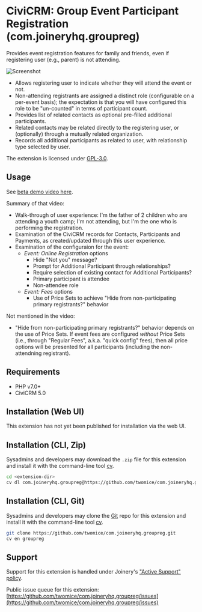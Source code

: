 # CiviCRM: Group Event Participant Registration (com.joineryhq.groupreg)

Provides event registration features for family and friends, even if registering user (e.g., parent) is not attending.

![Screenshot](/images/screenshot.png)

* Allows registering user to indicate whether they will attend the event or not.
* Non-attending registrants are assigned a distinct role (configurable on a
  per-event basis); the expectation is that you will have configured this role
  to be "un-counted" in terms of participant count.
* Provides list of related contacts as optional pre-filled additional participants.
* Related contacts may be related directly to the registering user, or (optionally)
  through a mutually related organization.
* Records all additional participants as related to user, with relationship type
  selected by user.

The extension is licensed under [GPL-3.0](LICENSE.txt).

## Usage

See [beta demo video here](https://www.youtube.com/watch?v=2zd3bENs0Ow&t=722s).

Summary of that video:
* Walk-through of user experience: I'm the father of 2 children who are attending
  a youth camp; I'm not attending, but I'm the one who is performing the registration.
* Examination of the CiviCRM records for Contacts, Participants and Payments, as
  created/updated through this user experience.
* Examination of the configuraion for the event:
  * _Event: Online Registration_ options
    * Hide "Not you" message?
    * Prompt for Additional Participant through relationships?
    * Require selection of existing contact for Additional Participants?
    * Primary participant is attendee
    * Non-attendee role
  * _Event: Fees_ options
    * Use of Price Sets to achieve "Hide from non-participating primary registrants?"
      behavior

Not mentioned in the video:
* "Hide from non-participating primary registrants?" behavior depends on the use
  of Price Sets. If event fees are configured _without_ Price Sets (i.e., through
  "Regular Fees", a.k.a. "quick config" fees), then all price options will be
  presented for all participants (including the non-attendning registrant).

## Requirements

* PHP v7.0+
* CiviCRM 5.0

## Installation (Web UI)

This extension has not yet been published for installation via the web UI.

## Installation (CLI, Zip)

Sysadmins and developers may download the `.zip` file for this extension and
install it with the command-line tool [cv](https://github.com/civicrm/cv).

```bash
cd <extension-dir>
cv dl com.joineryhq.groupreg@https://github.com/twomice/com.joineryhq.groupreg/archive/master.zip
```

## Installation (CLI, Git)

Sysadmins and developers may clone the [Git](https://en.wikipedia.org/wiki/Git)
repo for this extension and install it with the command-line tool
[cv](https://github.com/civicrm/cv).

```bash
git clone https://github.com/twomice/com.joineryhq.groupreg.git
cv en groupreg
```

## Support

Support for this extension is handled under Joinery's
["Active Support" policy](https://joineryhq.com/software-support-levels#active-support).

Public issue queue for this extension:
[https://github.com/twomice/com.joineryhq.groupreg/issues](https://github.com/twomice/com.joineryhq.groupreg/issues)
